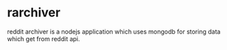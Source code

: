 # rarchiver
reddit archiver is a nodejs application which uses mongodb for storing data which get from reddit api.
